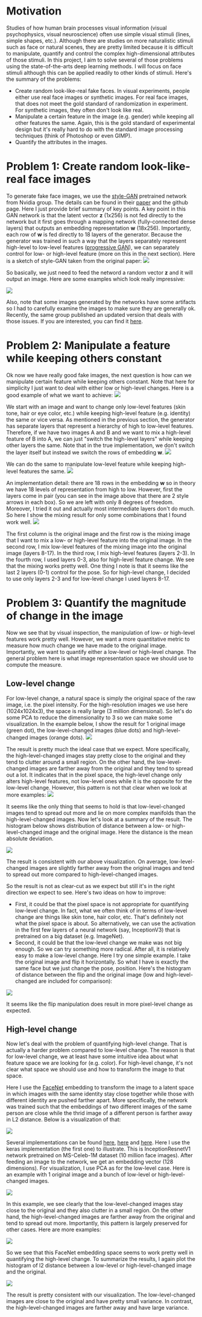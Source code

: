 # Motivation
Studies of how human brain processes visual information (visual psychophysics, visual neuroscience) often use simple visual stimuli (lines, simple shapes, etc.). Although there are studies on more naturalistic stimuli such as face or natural scenes, they are pretty limited because it is difficult to manipulate, quantify and control the complex high-dimensional attributes of those stimuli. In this project, I aim to solve several of those problems using the state-of-the-arts deep learning methods. I will focus on face stimuli although this can be applied readily to other kinds of stimuli. Here's the summary of the problems:
* Create random look-like-real fake faces. In visual experiments, people either use real face images or synthetic images. For real face images, that does not meet the gold standard of randomization in experiment. For synthetic images, they often don't look like real.
* Manipulate a certain feature in the image (e.g. gender) while keeping all other features the same. Again, this is the gold standard of experimental design but it's really hard to do with the standard image processing techniques (think of Photoshop or even GIMP).
* Quantify the attributes in the images.

# Problem 1: Create random look-like-real face images
To generate fake face images, we use the [style-GAN](https://github.com/NVlabs/stylegan) pretrained network from Nvidia group. The details can be found in their [paper](https://arxiv.org/abs/1812.04948) and the github page. Here I just provide brief summary of key points. A key point in this GAN network is that the latent vector **z** (1x256) is not fed directly to the network but it first goes through a mapping network (fully-connected dense layers) that outputs an embedding representation **w** (18x256). Importantly, each row of **w** is fed directly to 18 layers of the generator. Because the generator was trained in such a way that the layers separately represent high-level to low-level features ([progressive GAN](https://arxiv.org/abs/1710.10196)), we can separately control for low- or high-level feature (more on this in the next section). Here is a sketch of style-GAN taken from the original paper: 
![](/figures/stylegan_base.PNG)

So basically, we just need to feed the netword a random vector **z** and it will output an image. Here are some examples which look really impressive:

![](/figures/example-fake-face.png)

Also, note that some images generated by the networks have some artifacts so I had to carefully examine the images to make sure they are generally ok. Recently, the same group published an updated version that deals with those issues. If you are interested, you can find it [here](https://github.com/NVlabs/stylegan2).

# Problem 2: Manipulate a feature while keeping others constant
Ok now we have really good fake images, the next question is how can we manipulate certain feature while keeping others constant. Note that here for simplicity I just want to deal with either low or high-level changes. Here is a good example of what we want to achieve:
![](/figures/face_manipulation.PNG)

We start with an image and want to change only low-level features (skin tone, hair or eye color, etc.) while keeping high-level feature (e.g. identity) the same or vice versa. As mentioned in the previous section, the generator has separate layers that represent a hierarchy of high to low-level features. Therefore, if we have two images A and B and we want to mix a high-level feature of B into A, we can just "switch the high-level layers" while keeping other layers the same. Note that in the true implementation, we don't switch the layer itself but instead we switch the rows of embedding **w**.
![](/figures/stylegan_high.PNG)

We can do the same to manipulate low-level feature while keeping high-level features the same.
![](/figures/stylegan_low.PNG)

An implementation detail: there are 18 rows in the embedding **w** so in theory we have 18 levels of representation from high to low. However, first the layers come in pair (you can see in the image above that there are 2 style arrows in each box). So we are left with only 8 degrees of freedom. Moreover, I tried it out and actually most intermediate layers don't do much. So here I show the mixing result for only some combinations that I found work well. 
![](/figures/example_face_mixing.png)

The first column is the original image and the first row is the mixing image that I want to mix a low- or high-level feature into the original image. In the second row, I mix low-level features of the mixing image into the original image (layers 8-17). In the third row, I mix high-level features (layers 2-3). In the fourth row, I used layers 0-3, also for high-level feature change. We see that the mixing works pretty well. One thing I note is that it seems like the last 2 layers (0-1) control for the pose. So for high-level change, I decided to use only layers 2-3 and for low-level change I used layers 8-17.

# Problem 3: Quantify the magnitude of change in the image
Now we see that by visual inspection, the manipulation of low- or high-level features work pretty well. However, we want a more quantitative metric to measure how much change we have made to the original image. Importantly, we want to quantify either a low-level or high-level change. The general problem here is what image representation space we should use to compute the measure. 

## Low-level change
For low-level change, a natural space is simply the original space of the raw image, i.e. the pixel intensity. For the high-resolution images we use here (1024x1024x3), the space is really large (3 million dimensional). So let's do some PCA to reduce the dimensionality to 3 so we can make some visualization. In the example below, I show the result for 1 original image (green dot), the low-level-changed images (blue dots) and high-level-changed images (orange dots).
![](/figures/example_pixelDiff_pca.png)

The result is pretty much the ideal case that we expect. More specifically, the high-level-changed images stay pretty close to the original and they tend to clutter around a small region. On the other hand, the low-level-changed images are farther away from the original and they tend to spread out a lot. It indicates that in the pixel space, the high-level change only alters high-level features, not low-level ones while it is the opposite for the low-level change. However, this pattern is not that clear when we look at more examples:
![](/figures/example_lowlevel_pca_more.png)

It seems like the only thing that seems to hold is that low-level-changed images tend to spread out more and lie on more complex manifolds than the high-level-changed images. Now let's look at a summary of the result. The histogram below shows distribution of distance between a low- or high-level-changed image and the original image. Here the distance is the mean absolute deviation.

![](/figures/l2_lowChange.png)

The result is consistent with our above visualization. On average, low-level-changed images are slightly farther away from the original images and tend to spread out more compared to high-level-changed images.

So the result is not as clear-cut as we expect but still it's in the right direction we expect to see. Here's two ideas on how to improve:
* First, it could be that the pixel space is not appropriate for quantifying low-level change. In fact, what we often think of in terms of low-level change are things like skin tone, hair color, etc. That's definitely not what the pixel space is about. So alternatively, we can use the activation in the first few layers of a neural network (say, InceptionV3) that is pretrained on a big dataset (e.g. ImageNet).
* Second, it could be that the low-level change we make was not big enough. So we can try something more radical. After all, it is relatively easy to make a low-level change. Here I try one simple example. I take the original image and flip it horizontally. So what I have is exactly the same face but we just change the pose, position. Here's the histogram of distance between the flip and the original image (low and high-level-changed are included for comparison):

![](/figures/histogram_low_high_flip.png)

It seems like the flip manipulation does result in more pixel-level change as expected.

## High-level change
Now let's deal with the problem of quantifying high-level change. That is actually a harder problem compared to low-level change. The reason is that for low-level change, we at least have some intuitive idea about what feature space we are looking for (e.g. color). For high-level change, it's not clear what space we should use and how to transform the image to that space. 

Here I use the [FaceNet](https://arxiv.org/abs/1503.03832) embedding to transform the image to a latent space in which images with the same identity stay close together while those with different identity are pushed farther apart. More specifically, the network was trained such that the embeddings of two different images of the same person are close while the thrid image of a different person is farther away in L2 distance. Below is a visualization of that:

![](/figures/facenet_architecture.PNG)

Several implementations can be found [here](https://github.com/nyoki-mtl/keras-facenet), [here](https://pypi.org/project/keras-facenet/) and [here](https://github.com/davidsandberg/facenet). Here I use the keras implementation (the first one) to illustrate. This is InceptionResnetV1 network pretrained on MS-Celeb-1M dataset (10 million face images). After feeding an image to the network, we get an embedding vector (128 dimensions). For visualization, I use PCA as for the low-level case. Here is an example with 1 original image and a bunch of low-level or high-level-changed images. 

![](/figures/example_facenet_pca.png)

In this example, we see clearly that the low-level-changed images stay close to the original and they also clutter in a small region. On the other hand, the high-level-changed images are farther away from the original and tend to spread out more. Importantly, this pattern is largely preserved for other cases. Here are more examples:

![](/figures/example_facenet_pca_more.png)

So we see that this FaceNet embedding space seems to work pretty well in quantifying the high-level change. To summarize the results, I again plot the histogram of l2 distance between a low-level or high-level-changed image and the original.

![](/figures/l2_highChange.png)

The result is pretty consistent with our visualization. The low-level-changed images are close to the original and have pretty small variance. In contrast, the high-level-changed images are farther away and have large variance.




